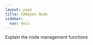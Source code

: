 ```yaml
---
layout: page
title: CANopen Node
sidebar:
  nav: docs
---
```


Explain the node management functions
